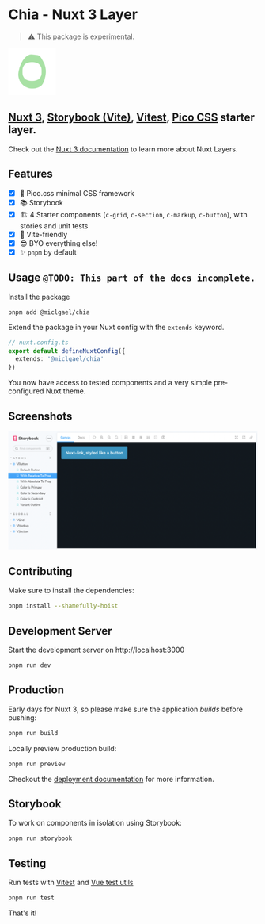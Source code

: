 # Chia - Nuxt 3 Layer

> ⚠️ This package is experimental.

<img alt="Terrible chia seed iconography" src=".github/screenshots/chia.png" width="96" height="96">

## [Nuxt 3](https://nuxt.com/), [Storybook (Vite)](https://storybook.js.org/docs/vue/builders/vite), [Vitest](https://vitest.dev/), [Pico CSS](https://picocss.com/) starter layer.

Check out the [Nuxt 3 documentation](https://nuxt.com) to learn more about Nuxt Layers.

## Features

- [x] 🎨 Pico.css minimal CSS framework
- [x] 📚 Storybook
- [x] 🏗️ 4 Starter components (`c-grid`, `c-section`, `c-markup`, `c-button`), with stories and unit tests
- [x] 💚 Vite-friendly
- [x] 😎 BYO everything else!
- [x] ✨ `pnpm` by default

## Usage `@TODO: This part of the docs incomplete.`

Install the package 

```
pnpm add @miclgael/chia
```

Extend the package in your Nuxt config with the `extends` keyword.

```ts
// nuxt.config.ts
export default defineNuxtConfig({
  extends: '@miclgael/chia'
})
```

You now have access to tested components and a very simple pre-configured Nuxt theme. 

## Screenshots

![Screenshot of Storybook interface](.github/screenshots/storybook.png)

## Contributing

Make sure to install the dependencies:

```bash
pnpm install --shamefully-hoist
```

## Development Server

Start the development server on http://localhost:3000

```bash
pnpm run dev
```

## Production

Early days for Nuxt 3, so please make sure the application _builds_ before pushing:

```bash
pnpm run build
```

Locally preview production build:

```bash
pnpm run preview
```

Checkout the [deployment documentation](https://v3.nuxtjs.org/guide/deploy/presets) for more information.

## Storybook

To work on components in isolation using Storybook:

```bash
pnpm run storybook
```

## Testing

Run tests with [Vitest](https://vitest.dev/api/) and [Vue test utils](https://test-utils.vuejs.org/)

```bash
pnpm run test
```

That's it!
